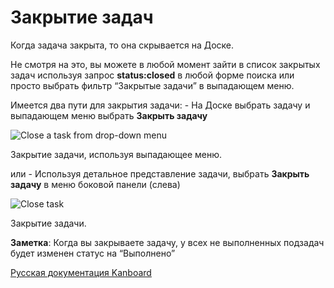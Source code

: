 Закрытие задач
==============

Когда задача закрыта, то она скрывается на Доске.

Не смотря на это, вы можете в любой момент зайти в список закрытых задач используя запрос **status:closed** в любой форме поиска или просто выбрать фильтр “Закрытые задачи” в выпадающем меню.

Имеется два пути для закрытия задачи: - На Доске выбрать задачу и выпадающем меню выбрать **Закрыть задачу**

![Close a task from drop-down menu](https://kanboard.net/screenshots/documentation/menu-close-task.png)

Закрытие задачи, используя выпадающее меню.


или - Используя детальное представление задачи, выбрать **Закрыть задачу** в меню боковой панели (слева)


![Close task](https://kanboard.net/screenshots/documentation/closing-tasks.png)

Закрытие задачи.



**Заметка**: Когда вы закрываете задачу, у всех не выполненных подзадач будет изменен статус на “Выполнено”




[Русская документация Kanboard](http://kanboard.ru/doc/)

